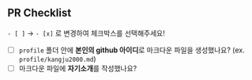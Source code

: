 ## PR Checklist

`- [ ]` -> `- [x]` 로 변경하여 체크박스를 선택해주세요!

- [ ] `profile` 폴더 안에 **본인의 github 아이디**로 마크다운 파일을 생성했나요? (ex. `profile/kangju2000.md`)
- [ ] 마크다운 파일에 **자기소개**를 작성했나요?
